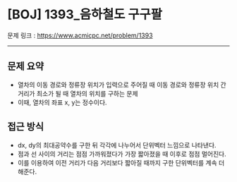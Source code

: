# [BOJ] 1393_음하철도 구구팔

문제 링크 : https://www.acmicpc.net/problem/1393

----------------
## 문제 요약
  - 열차의 이동 경로와 정류장 위치가 입력으로 주어질 때 이동 경로와 정류장 위치 간 거리가 최소가 될 때 열차의 위치를 구하는 문제
  - 이때, 열차의 좌표 x, y는 정수이다.

## 접근 방식
  - dx, dy의 최대공약수를 구한 뒤 각각에 나누어서 단위벡터 느낌으로 나타낸다.
  - 점과 선 사이의 거리는 점점 가까워졌다가 가장 짧아졌을 때 이후로 점점 멀어진다.
  - 이를 이용하여 이전 거리가 다음 거리보다 짧아질 때까지 구한 단위벡터를 계속 더해준다.
